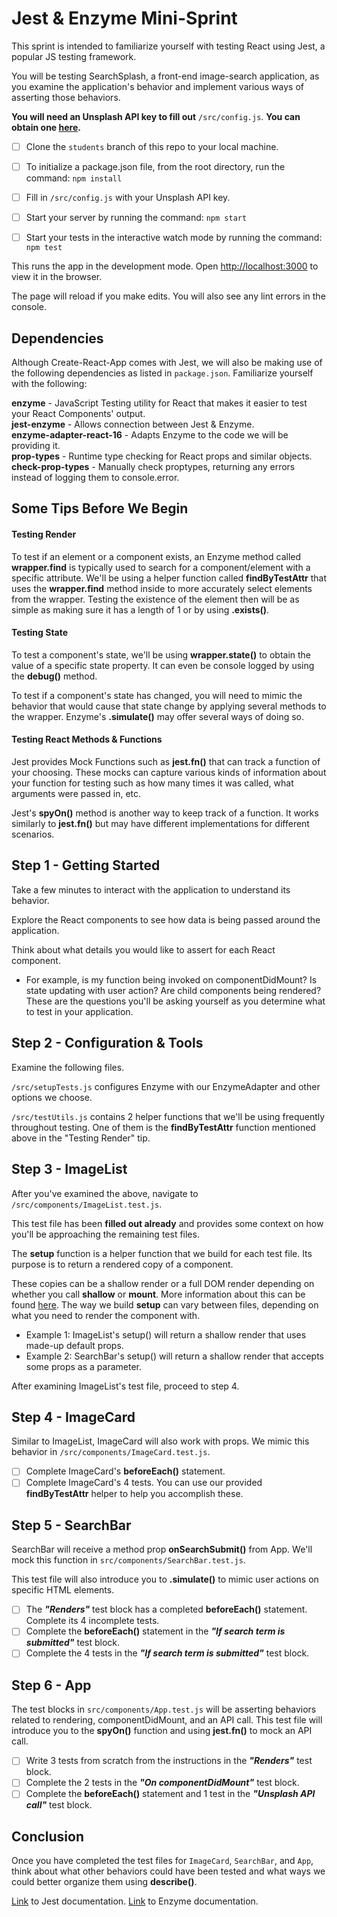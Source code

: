 # Jest & Enzyme Mini-Sprint

This sprint is intended to familiarize yourself with testing React using Jest, a popular JS testing framework.

You will be testing SearchSplash, a front-end image-search application, as you examine the application's behavior and implement various ways of asserting those behaviors.

**You will need an Unsplash API key to fill out** `/src/config.js`. **You can obtain one [here](https://unsplash.com/developers).**

- [ ] Clone the `students` branch of this repo to your local machine.

- [ ] To initialize a package.json file, from the root directory, run the command: `npm install`

- [ ] Fill in `/src/config.js` with your Unsplash API key.

- [ ] Start your server by running the command: `npm start`

- [ ] Start your tests in the interactive watch mode by running the command: `npm test`

This runs the app in the development mode. Open [http://localhost:3000](http://localhost:3000) to view it in the browser.

The page will reload if you make edits. You will also see any lint errors in the console.

## Dependencies

Although Create-React-App comes with Jest, we will also be making use of the following dependencies as listed in `package.json`. Familiarize yourself with the following:

**enzyme** - JavaScript Testing utility for React that makes it easier to test your React Components' output.<br/>
**jest-enzyme** - Allows connection between Jest & Enzyme.<br/>
**enzyme-adapter-react-16** - Adapts Enzyme to the code we will be providing it.<br/>
**prop-types** - Runtime type checking for React props and similar objects.<br/>
**check-prop-types** - Manually check proptypes, returning any errors instead of logging them to console.error.

## Some Tips Before We Begin

#### Testing Render

To test if an element or a component exists, an Enzyme method called **wrapper.find** is typically used to search for a component/element with a specific attribute. We'll be using a helper function called **findByTestAttr** that uses the **wrapper.find** method inside to more accurately select elements from the wrapper. Testing the existence of the element then will be as simple as making sure it has a length of 1 or by using **.exists()**.

#### Testing State

To test a component's state, we'll be using **wrapper.state()** to obtain the value of a specific state property. It can even be console logged by using the **debug()** method.

To test if a component's state has changed, you will need to mimic the behavior that would cause that state change by applying several methods to the wrapper. Enzyme's **.simulate()** may offer several ways of doing so.

#### Testing React Methods & Functions

Jest provides Mock Functions such as **jest.fn()** that can track a function of your choosing. These mocks can capture various kinds of information about your function for testing such as how many times it was called, what arguments were passed in, etc.

Jest's **spyOn()** method is another way to keep track of a function. It works similarly to **jest.fn()** but may have different implementations for different scenarios.

## Step 1 - Getting Started

Take a few minutes to interact with the application to understand its behavior.

Explore the React components to see how data is being passed around the application.

Think about what details you would like to assert for each React component.

- For example, is my function being invoked on componentDidMount? Is state updating with user action? Are child components being rendered? These are the questions you'll be asking yourself as you determine what to test in your application.

## Step 2 - Configuration & Tools

Examine the following files.

`/src/setupTests.js` configures Enzyme with our EnzymeAdapter and other options we choose.

`/src/testUtils.js` contains 2 helper functions that we'll be using frequently throughout testing. One of them is the **findByTestAttr** function mentioned above in the "Testing Render" tip.

## Step 3 - ImageList

After you've examined the above, navigate to `/src/components/ImageList.test.js`.

This test file has been **filled out already** and provides some context on how you'll be approaching the remaining test files.

The **setup** function is a helper function that we build for each test file. Its purpose is to return a rendered copy of a component.

These copies can be a shallow render or a full DOM render depending on whether you call **shallow** or **mount**. More information about this can be found [here](https://blog.usejournal.com/testing-with-jest-and-enzyme-in-react-part-4-shallow-vs-mount-in-enzyme-d60cad73f85c). The way we build **setup** can vary between files, depending on what you need to render the component with.

- Example 1: ImageList's setup() will return a shallow render that uses made-up default props.
- Example 2: SearchBar's setup() will return a shallow render that accepts some props as a parameter.

After examining ImageList's test file, proceed to step 4.

## Step 4 - ImageCard

Similar to ImageList, ImageCard will also work with props. We mimic this behavior in `/src/components/ImageCard.test.js`.

- [ ] Complete ImageCard's **beforeEach()** statement.
- [ ] Complete ImageCard's 4 tests. You can use our provided **findByTestAttr** helper to help you accomplish these.

## Step 5 - SearchBar

SearchBar will receive a method prop **onSearchSubmit()** from App. We'll mock this function in `src/components/SearchBar.test.js`.

This test file will also introduce you to **.simulate()** to mimic user actions on specific HTML elements.

- [ ] The **_"Renders"_** test block has a completed **beforeEach()** statement. Complete its 4 incomplete tests.
- [ ] Complete the **beforeEach()** statement in the **_"If search term is submitted"_** test block.
- [ ] Complete the 4 tests in the **_"If search term is submitted"_** test block.

## Step 6 - App

The test blocks in `src/components/App.test.js` will be asserting behaviors related to rendering, componentDidMount, and an API call. This test file will introduce you to the **spyOn()** function and using **jest.fn()** to mock an API call.

- [ ] Write 3 tests from scratch from the instructions in the **_"Renders"_** test block.
- [ ] Complete the 2 tests in the **_"On componentDidMount"_** test block.
- [ ] Complete the **beforeEach()** statement and 1 test in the **_"Unsplash API call"_** test block.

## Conclusion

Once you have completed the test files for `ImageCard`, `SearchBar`, and `App`, think about what other behaviors could have been tested and what ways we could better organize them using **describe()**.

[Link](https://jestjs.io/docs/en/getting-started) to Jest documentation.
[Link](https://enzymejs.github.io/enzyme/) to Enzyme documentation.
